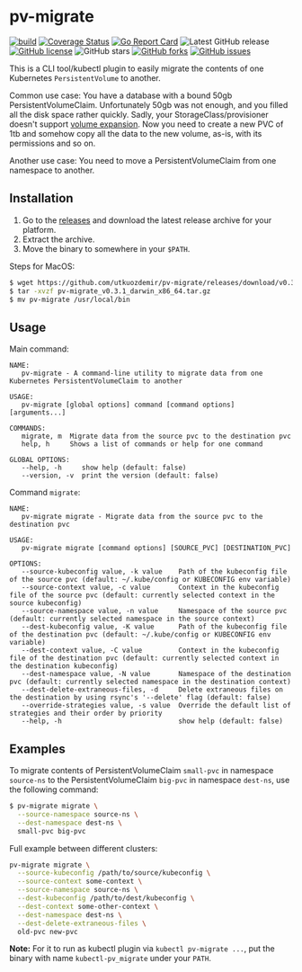 # pv-migrate

[![build](https://github.com/utkuozdemir/pv-migrate/actions/workflows/build.yml/badge.svg)](https://github.com/utkuozdemir/pv-migrate/actions/workflows/build.yml)
[![Coverage Status](https://coveralls.io/repos/github/utkuozdemir/pv-migrate/badge.svg?branch=master)](https://coveralls.io/github/utkuozdemir/pv-migrate?branch=master)
[![Go Report Card](https://goreportcard.com/badge/github.com/utkuozdemir/pv-migrate)](https://goreportcard.com/report/github.com/utkuozdemir/pv-migrate)
![Latest GitHub release](https://img.shields.io/github/release/utkuozdemir/pv-migrate.svg)
[![GitHub license](https://img.shields.io/github/license/utkuozdemir/pv-migrate)](https://github.com/utkuozdemir/pv-migrate/blob/master/LICENSE)
![GitHub stars](https://img.shields.io/github/stars/utkuozdemir/pv-migrate.svg?label=github%20stars)
[![GitHub forks](https://img.shields.io/github/forks/utkuozdemir/pv-migrate)](https://github.com/utkuozdemir/pv-migrate/network)
[![GitHub issues](https://img.shields.io/github/issues/utkuozdemir/pv-migrate)](https://github.com/utkuozdemir/pv-migrate/issues)

This is a CLI tool/kubectl plugin to easily migrate 
the contents of one Kubernetes `PersistentVolume` to another.

Common use case: You have a database with a bound 50gb PersistentVolumeClaim.
Unfortunately 50gb was not enough, and you filled all the disk space rather quickly. 
Sadly, your StorageClass/provisioner doesn't support 
[volume expansion](https://kubernetes.io/blog/2018/07/12/resizing-persistent-volumes-using-kubernetes/).
Now you need to create a new PVC of 1tb and somehow copy all the data to the new volume, 
as-is, with its permissions and so on.

Another use case: You need to move a PersistentVolumeClaim from one namespace to another.

## Installation

1. Go to the [releases](https://github.com/utkuozdemir/pv-migrate/releases) and download 
   the latest release archive for your platform.
2. Extract the archive.
3. Move the binary to somewhere in your `$PATH`.

Steps for MacOS:
```bash
$ wget https://github.com/utkuozdemir/pv-migrate/releases/download/v0.3.1/pv-migrate_v0.3.1_darwin_x86_64.tar.gz
$ tar -xvzf pv-migrate_v0.3.1_darwin_x86_64.tar.gz
$ mv pv-migrate /usr/local/bin
```

## Usage

Main command:
```
NAME:
   pv-migrate - A command-line utility to migrate data from one Kubernetes PersistentVolumeClaim to another

USAGE:
   pv-migrate [global options] command [command options] [arguments...]

COMMANDS:
   migrate, m  Migrate data from the source pvc to the destination pvc
   help, h     Shows a list of commands or help for one command

GLOBAL OPTIONS:
   --help, -h     show help (default: false)
   --version, -v  print the version (default: false)
```


Command `migrate`:
```
NAME:
   pv-migrate migrate - Migrate data from the source pvc to the destination pvc

USAGE:
   pv-migrate migrate [command options] [SOURCE_PVC] [DESTINATION_PVC]

OPTIONS:
   --source-kubeconfig value, -k value    Path of the kubeconfig file of the source pvc (default: ~/.kube/config or KUBECONFIG env variable)
   --source-context value, -c value       Context in the kubeconfig file of the source pvc (default: currently selected context in the source kubeconfig)
   --source-namespace value, -n value     Namespace of the source pvc (default: currently selected namespace in the source context)
   --dest-kubeconfig value, -K value      Path of the kubeconfig file of the destination pvc (default: ~/.kube/config or KUBECONFIG env variable)
   --dest-context value, -C value         Context in the kubeconfig file of the destination pvc (default: currently selected context in the destination kubeconfig)
   --dest-namespace value, -N value       Namespace of the destination pvc (default: currently selected namespace in the destination context)
   --dest-delete-extraneous-files, -d     Delete extraneous files on the destination by using rsync's '--delete' flag (default: false)
   --override-strategies value, -s value  Override the default list of strategies and their order by priority
   --help, -h                             show help (default: false)
```

## Examples

To migrate contents of PersistentVolumeClaim `small-pvc` in namespace `source-ns`
to the PersistentVolumeClaim `big-pvc` in namespace `dest-ns`, use the following command:
```bash
$ pv-migrate migrate \
  --source-namespace source-ns \
  --dest-namespace dest-ns \
  small-pvc big-pvc
```

Full example between different clusters:
```bash
pv-migrate migrate \
  --source-kubeconfig /path/to/source/kubeconfig \
  --source-context some-context \
  --source-namespace source-ns \
  --dest-kubeconfig /path/to/dest/kubeconfig \
  --dest-context some-other-context \
  --dest-namespace dest-ns \
  --dest-delete-extraneous-files \
  old-pvc new-pvc
```

**Note:** For it to run as kubectl plugin via `kubectl pv-migrate ...`, 
put the binary with name `kubectl-pv_migrate` under your `PATH`.
